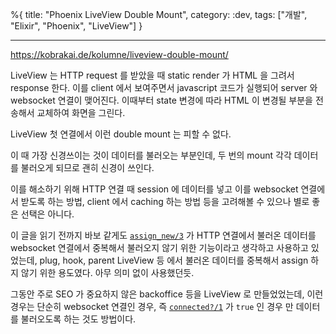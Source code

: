 %{
title: "Phoenix LiveView Double Mount",
category: :dev,
tags: ["개발", "Elixir", "Phoenix", "LiveView"]
}

---

https://kobrakai.de/kolumne/liveview-double-mount/

LiveView 는 HTTP request 를 받았을 때 static render 가 HTML 을 그려서 response 한다. 이를 client 에서 보여주면서 javascript 코드가 실행되어 server 와 websocket 연결이 맺어진다. 이때부터 state 변경에 따라 HTML 이 변경될 부분을 전송해서 교체하여 화면을 그린다.

LiveView 첫 연결에서 이런 double mount 는 피할 수 없다.

이 때 가장 신경쓰이는 것이 데이터를 불러오는 부분인데, 두 번의 mount 각각 데이터를 불러오게 되므로 괜히 신경이 쓰인다.

이를 해소하기 위해 HTTP 연결 때 session 에 데이터를 넣고 이를 websocket 연결에서 받도록 하는 방법, client 에서 caching 하는 방법 등을 고려해볼 수 있으나 별로 좋은 선택은 아니다.

이 글을 읽기 전까지 바보 같게도 [`assign_new/3`](https://hexdocs.pm/phoenix_live_view/Phoenix.LiveView.html#assign_new/3) 가 HTTP 연결에서 불러온 데이터를 websocket 연결에서 중복해서 불러오지 않기 위한 기능이라고 생각하고 사용하고 있었는데, plug, hook, parent LiveView 등 에서 불러온 데이터를 중복해서 assign 하지 않기 위한 용도였다. 아무 의미 없이 사용했던듯.

그동안 주로 SEO 가 중요하지 않은 backoffice 등을 LiveView 로 만들었었는데, 이런 경우는 단순히 websocket 연결인 경우, 즉 [`connected?/1`](https://hexdocs.pm/phoenix_live_view/Phoenix.LiveView.html#connected?/1) 가 `true` 인 경우 만 데이터를 불러오도록 하는 것도 방법이다.
